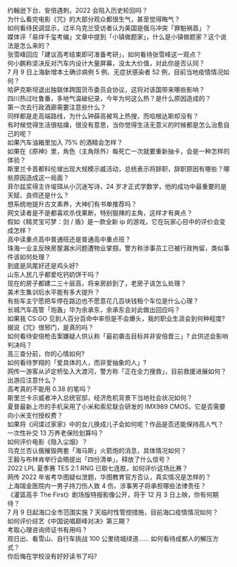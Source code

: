 约翰逊下台、安倍遇刺，2022 会陷入历史轮回吗？  
为什么看完电影《咒》的大部分观众都很生气，甚至觉得晦气？  
如何看待民调显示，过半乌克兰受访者认为美国是俄乌冲突「罪魁祸首」？  
媒体评「易烊千玺考编」文章中提到「小镇做题家」，什么是小镇做题家？这个说法是怎么来的？  
张雪峰回应「建议高考结束即可准备考研」，如何看待张雪峰这一观点？  
何小鹏称坚决反对汽车内设计大量屏幕，没太大价值，对此你是否认同？  
7 月 9 日上海新增本土确诊病例 5 例、无症状感染者 52 例，目前当地疫情情况如何？  
哈萨克斯坦退出独联体跨国货币委员会协议，这将对该国带来哪些影响？  
四川热过吐鲁番，多地气温破纪录，今年为何这么热？是什么原因造成的？  
第一次去行政酒廊需要注意些什么？  
同样都是走高端路线，为什么钟薛高被骂上热搜，而哈根达斯却没有？  
有时候觉得生活很枯燥，很没有意思，当你觉得生活无意义的时候都是怎么治愈自己的呢？  
如果汽车油箱里加入 75% 的酒精会怎样？  
如果在《原神》里，角色（主角除外）每死亡一次就要重新抽卡，会是一种怎样的体验？  
斯里兰卡首都科伦坡出现大规模示威活动，总统表示将辞职，辞职原因有哪些？哪些原因造成这一局面？  
菲尔兹奖得主许埈珥从小沉迷写诗，24 岁才正式学数学，他的成功中最重要的是天赋、良师还是什么？  
想系统地提升古文素养，大神们有书单推荐吗？  
网文读者是不是都喜欢杀伐果断，特别狠辣的主角，这样才有爽点？  
假如《精灵宝可梦：剑 / 盾》是一款全新 ip 的游戏，它在玩家心目中的评价会变成怎样？  
高中读重点高中普通班还是普通高中重点班？  
珠海一业主反映房屋漏水问题遭物业掌掴，警方称涉事员工已被行政拘留，类似事件该如何处理？  
到底是凤尾好还是鸡头好?  
山东人民几乎都爱吃钙奶饼干吗？  
现在的房子都建二三十层高，将来房龄到了，老房子该怎么处理？  
美术生集训后水平能有多大提升？  
有些车主宁愿把车停在路边也不愿意花几百块钱租个车位是什么心理？  
长城汽车高管「炮轰」华为余承东，余承东会对此做出回应吗？  
如果我 CS:GO 见到人百分百命中率但是不会爆头，我的职业生涯会到何种程度?  
据说《咒》很邪门，是真的吗？  
如何看待安倍枪击案嫌疑人供认称「最初袭击目标并非安倍晋三」? 此供述会影响判决吗？  
高三查分前，你的心情如何?  
如何看待罗翔的「爱具体的人，而非爱抽象的人」?  
网传一游客从泸定桥坠入大渡河，警方称「正在全力搜救」，目前救援进展如何？出游应注意什么？  
高考真的不能用 0.38 的笔吗？  
斯里兰卡示威者冲入总统官邸，经济危机背景下当地社会状况如何？  
夏普最新上市的手机采用了小米和索尼联合研发的 IMX989 CMOS，它是否需要向小米支付授权费？  
如果将《间谍过家家》中的女儿换成儿子会如何呢？作品是否还能保持高人气？  
一次性补交 13 万养老保险划算吗？  
如何评价电影《隐入尘烟》？  
乌克兰否认俄摧毁两套「海马斯」火箭炮的消息，具体情况如何？  
王毅与布林肯举行会晤提出「四份清单」，释放了什么信号？  
2022 LPL 夏季赛 TES 2:1 RNG 已取七连胜，如何评价这场比赛？  
网传 2022 年省考华图疑似泄题，华图教育官方否认，真实情况是怎样的？  
上海瑞金医院内一男子持刀伤人致 4 伤，涉事男子将承担哪些法律责任？  
《灌篮高手 The First》剧场版特报影像公开，将于 12 月 3 日上映，你有何期待？  
7 月 9 日起海口全市范围实施 7 天临时性管控措施，目前海口疫情情况如何？  
如何评价综艺《中国说唱巅峰对决》第三期？  
考取心理咨询师证书有用吗？  
观日出、看雪山、自行车挑战 100 公里绕城绿道...... 如何看待成都人的解压方式？  
你后悔在学校没有好好读书了吗?  
